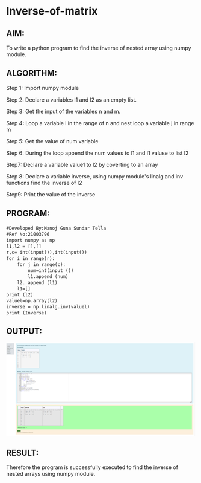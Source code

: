 # Inverse-of-matrix

## AIM:
To write a python program to find the inverse of nested array using numpy module.
## ALGORITHM:

Step 1:
Import numpy module

Step 2:
Declare a variables l1 and l2 as an empty list.

Step 3:
Get the input of the variables n and m.

Step 4:
Loop a variable i in the range of n and nest loop a variable j in range m

Step 5:
Get the value of num variable

Step 6:
During the loop append the num values to l1 and l1 valuse to list l2

Step7:
Declare a variable value1 to l2 by coverting to an array

Step 8:
Declare a variable inverse, using numpy module's linalg and inv functions find the inverse of l2

Step9:
Print the value of the inverse

## PROGRAM:
~~~
#Developed By:Manoj Guna Sundar Tella
#Ref No:21003796
import numpy as np
l1,l2 = [],[]
r,c= int(input()),int(input())
for i in range(r):
    for j in range(c):
        num=int(input ())
        l1.append (num)
    l2. append (l1)
    l1=[]
print (l2)
valuel=np.array(l2)
inverse = np.linalg.inv(valuel)
print (Inverse)
~~~
## OUTPUT:
![output](https://github.com/charansai0/Inverse-of-matrix/blob/main/Screenshot%20(237).png?raw=true)

## RESULT:
Therefore the program is successfully executed to find the inverse of nested arrays using numpy module.
